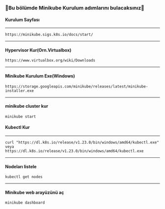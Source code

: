 ### 📗Bu bölümde Minikube Kurulum adımlarını bulacaksınız📗

#### Kurulum Sayfası
***
```
https://minikube.sigs.k8s.io/docs/start/
```
***
#### Hypervisor Kur(Orn.Virtualbox)
```
https://www.virtualbox.org/wiki/Downloads
```
***
#### Minikube Kurulum Exe(Windows)
```
https://storage.googleapis.com/minikube/releases/latest/minikube-installer.exe
```
***
#### minikube cluster kur
```
minikube start
```
#### Kubectl Kur
***
```
curl "https://dl.k8s.io/release/v1.23.0/bin/windows/amd64/kubectl.exe"
veya
https://dl.k8s.io/release/v1.23.0/bin/windows/amd64/kubectl.exe
```
***
#### Nodeları listele
```
kubectl get nodes
```
***
#### Minikube web arayüzünü aç
```
minikube dashboard
```
